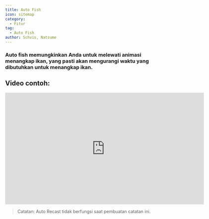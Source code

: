 ```yaml
---
title: Auto Fish
icon: sitemap
category:
  - Fitur
tag:
  - Auto Fish
author: Schvis, Natsume
---
```


### Auto fish memungkinkan Anda untuk melewati animasi menangkap ikan, yang pasti akan mengurangi waktu yang dibutuhkan untuk menangkap ikan.

## Video contoh:

<iframe width="640" height="360" src="https://www.youtube.com/embed/K_l4Tg-81iQ?list=PL5eI1Tb64p56g27qfYk7VuFTz4FK6YrKa" title="Korepi - Auto Fish" frameborder="0" allow="accelerometer; autoplay; clipboard-write; encrypted-media; gyroscope; picture-in-picture; web-share" allowfullscreen></iframe>

> Catatan: Auto Recast tidak berfungsi saat pembuatan catatan ini.